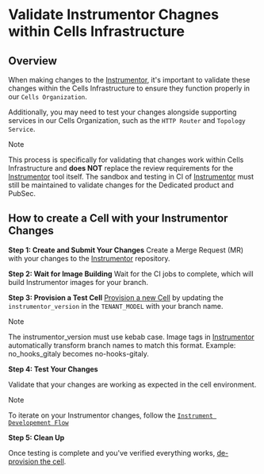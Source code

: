 # Validate Instrumentor Chagnes within Cells Infrastructure

## Overview

When making changes to the [Instrumentor], it's important to validate these changes within the Cells Infrastructure to ensure they function properly in our `Cells Organization`.

Additionally, you may need to test your changes alongside supporting services in our Cells Organization, such as the `HTTP Router` and `Topology Service`.

> [!note]
> This process is specifically for validating that changes work within Cells Infrastructure and **does NOT** replace the review requirements for the [Instrumentor] tool itself. The sandbox and testing in CI of [Instrumentor] must still be maintained to validate changes for the Dedicated product and PubSec.

## How to create a Cell with your Instrumentor Changes

**Step 1: Create and Submit Your Changes**
Create a Merge Request (MR) with your changes to the [Instrumentor] repository.

**Step 2: Wait for Image Building**
Wait for the CI jobs to complete, which will build Instrumentor images for your branch.

**Step 3: Provision a Test Cell**
[Provision a new Cell]((./provisioning.md#how-to-de-provision-a-cell)) by updating the `instrumentor_version` in the `TENANT_MODEL` with your branch name.

> [!note]
> The instrumentor_version must use kebab case.
> Image tags in [Instrumentor] automatically transform branch names to match this format.
> Example: no_hooks_gitaly becomes no-hooks-gitaly.

**Step 4: Test Your Changes**

Validate that your changes are working as expected in the cell environment.

> [!note]
> To iterate on your Instrumentor changes, follow the [`Instrument Developement Flow`](./infra-development.md#development-flow)

**Step 5: Clean Up**

Once testing is complete and you've verified everything works, [de-provision the cell](./provisioning.md#how-to-de-provision-a-cell).

[Instrumentor]: https://gitlab.com/gitlab-com/gl-infra/gitlab-dedicated/instrumentor
